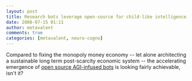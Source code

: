 ```yaml
---
layout: post
title: Research bots leverage open-source for child-like intelligence
date: 2008-07-15 01:11
author: metavalent
comments: true
categories: [metavalent, neuro-cogno]
---
```

Compared to fixing the monopoly money economy -- let alone architecting a sustainable long term post-scarcity economic system -- the accelerating emergence of <a href="https://eetimes.com/showArticle.jhtml?articleID=208808365">open source AGI-infused bots</a> is looking fairly achievable, isn't it?
